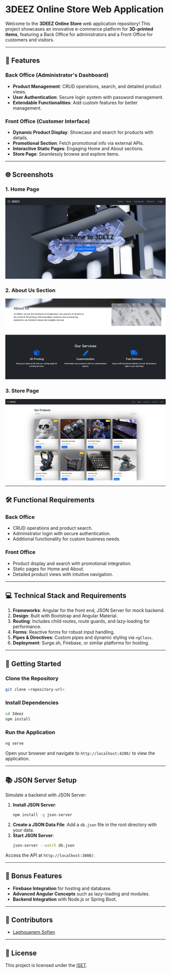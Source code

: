 
# 3DEEZ Online Store Web Application

Welcome to the **3DEEZ Online Store** web application repository! This project showcases an innovative e-commerce platform for **3D-printed items**, featuring a Back Office for administrators and a Front Office for customers and visitors.

---

## 🌟 Features

### **Back Office (Administrator's Dashboard)**
- **Product Management**: CRUD operations, search, and detailed product views.
- **User Authentication**: Secure login system with password management.
- **Extendable Functionalities**: Add custom features for better management.

### **Front Office (Customer Interface)**
- **Dynamic Product Display**: Showcase and search for products with details.
- **Promotional Section**: Fetch promotional info via external APIs.
- **Interactive Static Pages**: Engaging Home and About sections.
- **Store Page**: Seamlessly browse and explore items.

---

## 🌐 Screenshots

### **1. Home Page**
![Home Page](readmeFiles/Home_Page1.png)

### **2. About Us Section**
![About Us Section](readmeFiles/Home_Page2.png)

### **3. Store Page**
![Store Page](readmeFiles/Store_Page.png)

---

## 🛠️ Functional Requirements

### **Back Office**
- CRUD operations and product search.
- Administrator login with secure authentication.
- Additional functionality for custom business needs.

### **Front Office**
- Product display and search with promotional integration.
- Static pages for Home and About.
- Detailed product views with intuitive navigation.

---

## 💻 Technical Stack and Requirements

1. **Frameworks**: Angular for the front end, JSON Server for mock backend.
2. **Design**: Built with Bootstrap and Angular Material.
3. **Routing**: Includes child routes, route guards, and lazy-loading for performance.
4. **Forms**: Reactive forms for robust input handling.
5. **Pipes & Directives**: Custom pipes and dynamic styling via `ngClass`.
6. **Deployment**: Surge.sh, Firebase, or similar platforms for hosting.

---

## 🚀 Getting Started

### **Clone the Repository**
```bash
git clone <repository-url>
```

### **Install Dependencies**
```bash
cd 3deez
npm install
```

### **Run the Application**
```bash
ng serve
```
Open your browser and navigate to `http://localhost:4200/` to view the application.

---

## 📚 JSON Server Setup

Simulate a backend with JSON Server:
1. **Install JSON Server**:
   ```bash
   npm install -g json-server
   ```
2. **Create a JSON Data File**:
   Add a `db.json` file in the root directory with your data.
3. **Start JSON Server**:
   ```bash
   json-server --watch db.json
   ```

Access the API at `http://localhost:3000/`.

---

## 🎉 Bonus Features

- **Firebase Integration** for hosting and database.
- **Advanced Angular Concepts** such as lazy-loading and modules.
- **Backend Integration** with Node.js or Spring Boot.

---

## 👥 Contributors

- [Laghouanem Sofien](https://github.com/CodeWizard-404)

---

## 📜 License

This project is licensed under the [ISET](LICENSE).
